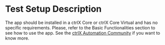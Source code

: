 # Test Setup Description
The app should be installed in a ctrlX Core or ctrlX Core Virtual and has no specific requirements.
Please, refer to the Basic Functionalities section to see how to use the app. See the [ctrlX Automation Community](https://developer.community.boschrexroth.com/t5/ctrlX-AUTOMATION-Community/ct-p/dcdev_community) if you want to know more.